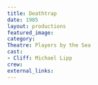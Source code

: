 ```yaml
---
title: Deathtrap
date: 1985
layout: productions
featured_image:
category:
Theatre: Players by the Sea
cast:
- Cliff: Michael Lipp
crew:
external_links:
---
```

